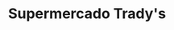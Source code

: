 ---
title: "Supermercado Trady's"
url: /orihuela-del-tremedal/supermercado-tradys/
shop: supermercado
---